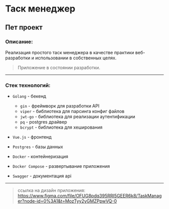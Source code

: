 # Таск менеджер
## Пет проект
### Описание:

Реализация простого таск менеджера в качестве практики веб-разработки и использовании в собственных целях.
> Приложение в состоянии разработки.
***
### Стек технологий:

- `Golang` - бекенд

    + `gin` - фреймворк для разработки API
    + `viper` - библиотека для парсинга конфиг файлов
    + `jwt-go` - библиотека для реализации аутентификации
    + `pq` - postgres драйвер
    + `bcrypt` - библиотека для хеширования

- `Vue.js` - фронтенд
- `Postgres` - базы данных
- `Docker` - контейнеризация
- `Docker Compose` - развертывание приложения
- `Swagger` - документация api

***
> ссылка на дизайн приложения: https://www.figma.com/file/OFUG8pdq395RRI5GEER6k8/TaskManager?node-id=0%3A1&t=MozTyy2yGMZPpwVQ-0